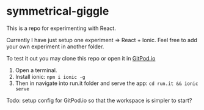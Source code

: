 # symmetrical-giggle

This is a repo for experimenting with React.

Currently I have just setup one experiment => React + Ionic.
Feel free to add your own experiment in another folder.

To test it out you may clone this repo or open it in [GitPod.io](https://gitpod.io/#https://github.com/kodekameratene/symmetrical-giggle)

1. Open a terminal.
2. Install ionic:
``
npm i ionic -g
``
3. Then in navigate into run.it folder and serve the app:
``
cd run.it && ionic serve
``

Todo: setup config for GitPod.io so that the workspace is simpler to start?

